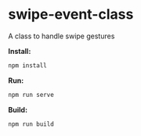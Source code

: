 # swipe-event-class

A class to handle swipe gestures

**Install:**

```bash
npm install
```

**Run:**

```bash
npm run serve
```

**Build:**

```bash
npm run build
```